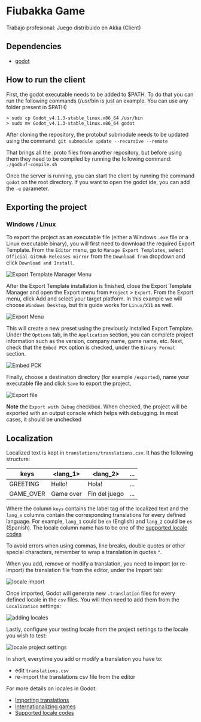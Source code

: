 # Fiubakka Game
Trabajo profesional: Juego distribuido en Akka (Client)

## Dependencies

* [godot](https://godotengine.org/download/archive/4.1.3-stable/)

## How to run the client

First, the godot executable needs to be added to $PATH. To do that you can run the following commands (/usr/bin is just an example. You can use any folder present in $PATH)

  ```console
> sudo cp Godot_v4.1.3-stable_linux.x86_64 /usr/bin
> sudo mv Godot_v4.1.3-stable_linux.x86_64 godot
```

After cloning the repository, the protobuf submodule needs to be updated using the command:
`git submodule update --recursive --remote`

That brings all the .proto files from another repository, but before using them they need to be compiled by running the following command: `./godbuf-compile.sh`

Once the server is running, you can start the client by running the command `godot` on the root directory. If you want to open the godot ide, you can add the `-e` parameter.

## Exporting the project

### Windows / Linux

To export the project as an executable file (either a Windows `.exe` file or a Linux executable binary), you will first need to download the required Export Template. 
From the `Editor` menu, go to `Manage Export Templates`, select `Official GitHub Releases mirror` from the `Download from` dropdown and click `Download and Install`.

![Export Template Manager Menu](docs/Godot_v4.2.1-stable_win64_03kHSVtMJj.png)

After the Export Template installation is finished, close the Export Template Manager and open the Export menu from `Project` > `Export`. From the Export menu, click Add and select your target platform. In this example we will choose `Windows Desktop`, but this guide works for `Linux/X11` as well.

![Export Menu](docs/Godot_v4.2.1-stable_win64_jn7nknKCvo.png)

This will create a new preset using the previously installed Export Template. 
Under the `Options` tab, in the `Application` section, you can complete project information such as the version, company name, game name, etc.
Next, check that the `Embed PCK` option is checked, under the `Binary Format` section.

![Embed PCK](docs/Godot_v4.2.1-stable_win64_S3QO2GvKky.png)

Finally, choose a destination directory (for example `/exported`), name your executable file and click `Save` to export the project. 

![Export file](docs/image.png)

**Note** the `Export with Debug` checkbox. When checked, the project will be exported with an output console which helps with debugging. In most cases, it should be unchecked


## Localization

Localized text is kept in `translations/translations.csv`. It has the following structure:


|keys|<lang_1>|<lang_2>|...|
| --- | --- | --- | --- |
|GREETING|Hello!|Hola!|...|
|GAME_OVER|Game over|Fin del juego|...|

Where the column `keys` contains the label tag of the localized text and the `lang_x` columns contain the 
corresponding translations for every defined language. For example, `lang_1` could be `en` (English) and `lang_2` could be `es` (Spanish). The locale column name has to be one of the [supported locale codes](https://docs.godotengine.org/en/stable/tutorials/i18n/locales.html)

To avoid errors when using commas, line breaks, double quotes or other special characters, remember to wrap a translation in quotes `"`.

When you add, remove or modify a translation, you need to import (or re-import) the translation file from the editor, under the Import tab:

![locale import](docs/locale-import.png)

Once imported, Godot will generate new `.translation` files for every defined locale in the `csv` files. You will then need to add them from the `Localization` settings:

![adding locales](docs/adding-locales.png)

Lastly, configure your testing locale from the project settings to the locale you wish to test:

![locale project settings](docs/locale-project-settings.png)


In short, everytime you add or modify a translation you have to:
- edit `translations.csv`
- re-import the translations csv file from the editor

For more details on locales in Godot:
- [Importing translations](https://docs.godotengine.org/en/stable/tutorials/assets_pipeline/importing_translations.html)
- [Internationalizing games](https://docs.godotengine.org/en/stable/tutorials/i18n/internationalizing_games.html)
- [Supported locale codes](https://docs.godotengine.org/en/stable/tutorials/i18n/locales.html)



